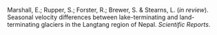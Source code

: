 Marshall, E.; Rupper, S.; Forster, R.; Brewer, S. & Stearns, L. (*in review*). Seasonal velocity differences between lake-terminating and land-terminating glaciers in the Langtang region of Nepal. *Scientific Reports*. 
